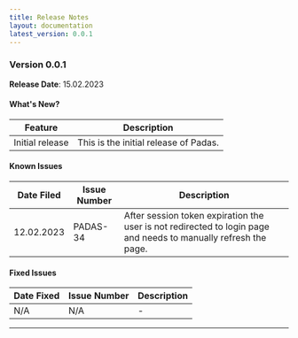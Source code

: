 ```yaml
---
title: Release Notes
layout: documentation
latest_version: 0.0.1
---
```


### Version 0.0.1

**Release Date**: 15.02.2023

#### What's New?

| Feature                       | Description |
| ----------------------        | ----------------------       
| Initial release               | This is the initial release of Padas.


#### Known Issues

| Date Filed    | Issue Number      | Description |
| ------------- | ----------------  | ----------------------       
| 12.02.2023    | PADAS-34          | After session token expiration the user is not redirected to login page and needs to manually refresh the page.


#### Fixed Issues

| Date Fixed    | Issue Number      | Description |
| ------------- | ----------------  | ----------------------       
| N/A    | N/A	          | -

---
